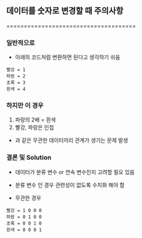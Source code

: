 ## 데이터를 숫자로 변경할 때 주의사항
=====================================
### 일반적으로 
* 아래의 코드처럼 변환하면 된다고 생각하기 쉬움

```
빨강 = 1
파랑 = 2
초록 = 3
흰색 = 4
```

### 하지만 이 경우
1. 파랑의 2배 = 흰색
2. 빨강, 파랑은 인접

* 과 같은 무관한 데이터끼리 관계가 생기는 문제 발생

### 결론 및 Solution
* 데이터가 분류 변수 or 연속 변수인지 고려할 필요 있음
* 분류 변수 인 경우 관련성이 없도록 수치화 해야 함

* 무관한 경우
```
빨강 = 1 0 0 0
파랑 = 0 1 0 0
초록 = 0 0 1 0
흰색 = 0 0 0 1
```